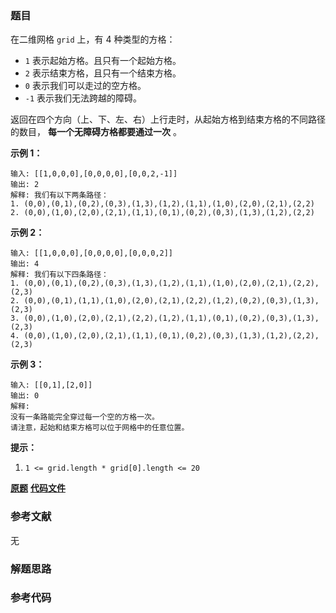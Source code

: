 ### 题目
在二维网格 `grid` 上，有 4 种类型的方格：

  * `1` 表示起始方格。且只有一个起始方格。
  * `2` 表示结束方格，且只有一个结束方格。
  * `0` 表示我们可以走过的空方格。
  * `-1` 表示我们无法跨越的障碍。

返回在四个方向（上、下、左、右）上行走时，从起始方格到结束方格的不同路径的数目， **每一个无障碍方格都要通过一次** 。



**示例 1：**

    
    
    输入: [[1,0,0,0],[0,0,0,0],[0,0,2,-1]]
    输出: 2
    解释: 我们有以下两条路径：
    1. (0,0),(0,1),(0,2),(0,3),(1,3),(1,2),(1,1),(1,0),(2,0),(2,1),(2,2)
    2. (0,0),(1,0),(2,0),(2,1),(1,1),(0,1),(0,2),(0,3),(1,3),(1,2),(2,2)

**示例 2：**

    
    
    输入: [[1,0,0,0],[0,0,0,0],[0,0,0,2]]
    输出: 4
    解释: 我们有以下四条路径： 
    1. (0,0),(0,1),(0,2),(0,3),(1,3),(1,2),(1,1),(1,0),(2,0),(2,1),(2,2),(2,3)
    2. (0,0),(0,1),(1,1),(1,0),(2,0),(2,1),(2,2),(1,2),(0,2),(0,3),(1,3),(2,3)
    3. (0,0),(1,0),(2,0),(2,1),(2,2),(1,2),(1,1),(0,1),(0,2),(0,3),(1,3),(2,3)
    4. (0,0),(1,0),(2,0),(2,1),(1,1),(0,1),(0,2),(0,3),(1,3),(1,2),(2,2),(2,3)

**示例 3：**

    
    
    输入: [[0,1],[2,0]]
    输出: 0
    解释:
    没有一条路能完全穿过每一个空的方格一次。
    请注意，起始和结束方格可以位于网格中的任意位置。
    



**提示：**

  1. `1 <= grid.length * grid[0].length <= 20`

 **[原题](https://leetcode-cn.com/problems/unique-paths-iii/)**    **[代码文件]()**


### 参考文献
无

### 解题思路




### 参考代码

```go


```




